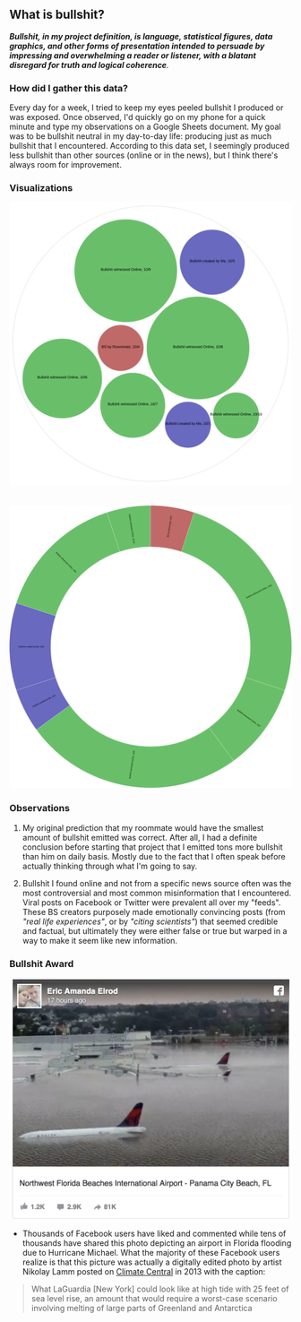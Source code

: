 ## What is bullshit?
_**Bullshit, in my project definition, is language, statistical figures, data graphics, and other forms of presentation intended to persuade by impressing and overwhelming a reader or listener, with a blatant disregard for truth and logical coherence**._

### How did I gather this data?

Every day for a week, I tried to keep my eyes peeled bullshit I produced or was exposed. Once observed, I'd quickly go on my phone for a quick minute and type my observations on a Google Sheets document. My goal was to be bullshit neutral in my day-to-day life: producing just as much bullshit that I encountered. According to this data set, I seemingly produced less bullshit than other sources (online or in the news), but I think there's always room for improvement.


### Visualizations

<img src="./circlegraph.svg">
<br>
<br>
<br>
<img src="./sunburstgraph.svg">

### Observations

1. My original prediction that my roommate would have the smallest amount of bullshit emitted was correct. After all, I had a definite conclusion before starting that project that I emitted tons more bullshit than him on daily basis. Mostly due to the fact that I often speak before actually thinking through what I'm going to say. 

2. Bullshit I found online and not from a specific news source often was the most controversial and most common misinformation that I encountered. Viral posts on Facebook or Twitter were prevalent all over my "feeds". These BS creators purposely made emotionally convincing posts (from _"real life experiences"_, or by _"citing scientists"_) that seemed credible and factual, but ultimately they were either false or true but warped in a way to make it seem like new information.

### Bullshit Award

<img src="./flooding.png">

- Thousands of Facebook users have liked and commented while tens of thousands have shared this photo depicting an airport in Florida flooding due to Hurricane Michael. What the majority of these Facebook users realize is that this picture was actually a digitally edited photo by artist Nikolay Lamm posted on [Climate Central](http://www.climatecentral.org/news/coastal-us-airports-face-increasing-threat-from-sea-level-rise-16126) in 2013 with the caption:

> What LaGuardia [New York] could look like at high tide with 25 feet of sea level rise, an amount that would require a worst-case scenario involving melting of large parts of Greenland and Antarctica

